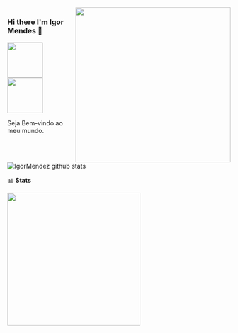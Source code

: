 <img align='right' src="https://media-exp1.licdn.com/dms/image/C4E16AQHavakdDtnYww/profile-displaybackgroundimage-shrink_350_1400/0/1615345252999?e=1624492800&v=beta&t=OXXn1bBIJQKux4dc-_etFfuUS6xTKb3AJQ-3xGESMOQ" width="350px">

### Hi there I'm Igor Mendes :lemon:
<a href="https://www.linkedin.com/in/igormm/" target="_blank">
<img src="https://img.shields.io/badge/LinkedIn-0077B5?style=for-the-badge&logo=linkedin&logoColor=white" width="80px" target="_blank"></a>
<a href="https://wa.me/14996671135" target="_blank">
<img src="https://img.shields.io/badge/WhatsApp-25D366?style=for-the-badge&logo=whatsapp&logoColor=white" width="80px" target="_blank"></a>

Seja Bem-vindo ao meu mundo.

![IgorMendez github stats](https://i.imgur.com/qpFBbmO.gif/200x100)


📊 **Stats**

<img align='center'   width="300" src="https://github-readme-stats.vercel.app/api?username=IgorMendez&show_icons=true&title_color=fff&icon_color=79ff97&text_color=9f9f9f&bg_color=151515">

